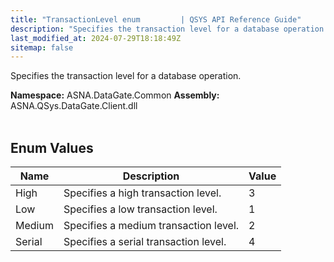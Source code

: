 ```yaml
---
title: "TransactionLevel enum         | QSYS API Reference Guide"
description: "Specifies the transaction level for a database operation. "
last_modified_at: 2024-07-29T18:18:49Z
sitemap: false
---
```


Specifies the transaction level for a database operation.

**Namespace:** ASNA.DataGate.Common
**Assembly:** ASNA.QSys.DataGate.Client.dll
<br>
<br>

## Enum Values

| Name | Description | Value
| --- | --- | --- 
| High | Specifies a high transaction level. | 3 |
| Low | Specifies a low transaction level. | 1 |
| Medium | Specifies a medium transaction level. | 2 |
| Serial | Specifies a serial transaction level. | 4 |
